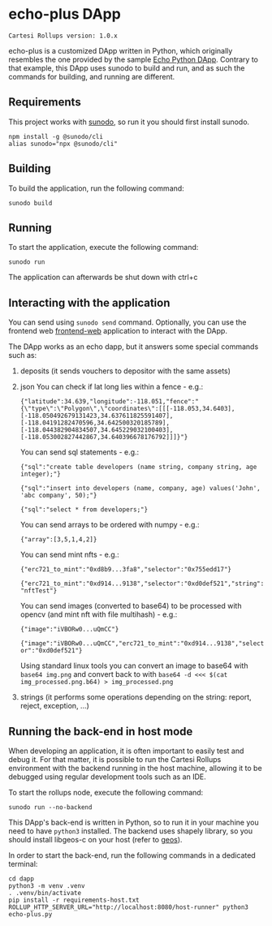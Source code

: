 # echo-plus DApp

```
Cartesi Rollups version: 1.0.x
```

echo-plus is a customized DApp written in Python, which originally resembles the one provided by the sample [Echo Python DApp](https://github.com/cartesi/rollups-examples/tree/main/echo-python).
Contrary to that example, this DApp uses sunodo to build and run, and as such the commands for building, and running are different.

## Requirements

This project works with [sunodo](https://github.com/sunodo/sunodo), so run it you should first install sunodo.

```shell
npm install -g @sunodo/cli
alias sunodo="npx @sunodo/cli"
```

## Building

To build the application, run the following command:

```shell
sunodo build
```

## Running

To start the application, execute the following command:

```shell
sunodo run
```

The application can afterwards be shut down with ctrl+c

## Interacting with the application

You can send using ```sunodo send``` command. Optionally, you can use the frontend web [frontend-web](https://github.com/prototyp3-dev/frontend-web-cartesi) application to interact with the DApp. 

The DApp works as an echo dapp, but it answers some special commands such as:
1. deposits (it sends vouchers to depositor with the same assets)
2. json 
    You can check if lat long lies within a fence - e.g.: 
    
    ```{"latitude":34.639,"longitude":-118.051,"fence":"{\"type\":\"Polygon\",\"coordinates\":[[[-118.053,34.6403],[-118.050492679131423,34.637611825591407],[-118.04191282470596,34.642500320185789],[-118.044382904834507,34.645229032100403],[-118.053002827442867,34.640396678176792]]]}"}```
    
    You can send sql statements - e.g.: 
    
    ```{"sql":"create table developers (name string, company string, age integer);"}```
    
    ```{"sql":"insert into developers (name, company, age) values('John', 'abc company', 50);"}```
    
    ```{"sql":"select * from developers;"}```
    
    You can send arrays to be ordered with numpy - e.g.: 
    
    ```{"array":[3,5,1,4,2]}```

    You can send mint nfts - e.g.: 
    
    ```{"erc721_to_mint":"0xd8b9...3fa8","selector":"0x755edd17"}```

    ```{"erc721_to_mint":"0xd914...9138","selector":"0xd0def521","string":"nftTest"}```

    You can send images (converted to base64) to be processed with opencv (and mint nft with file multihash) - e.g.: 
    
    ```{"image":"iVBORw0...uQmCC"}```

    ```{"image":"iVBORw0...uQmCC","erc721_to_mint":"0xd914...9138","selector":"0xd0def521"}```

    Using standard linux tools you can convert an image to base64 with ```base64 img.png``` and convert back to with ```base64 -d <<< $(cat img_processed.png.b64) > img_processed.png```

3. strings (it performs some operations depending on the string: report, reject, exception, ...)


## Running the back-end in host mode

When developing an application, it is often important to easily test and debug it. For that matter, it is possible to run the Cartesi Rollups environment with the backend running in the host machine, allowing it to be debugged using regular development tools such as an IDE.

To start the rollups node, execute the following command:

```
sunodo run --no-backend
```

This DApp's back-end is written in Python, so to run it in your machine you need to have `python3` installed.
The backend uses shapely library, so you should install libgeos-c on your host (refer to [geos](https://libgeos.org/usage/install/)).

In order to start the back-end, run the following commands in a dedicated terminal:

```shell
cd dapp
python3 -m venv .venv
. .venv/bin/activate
pip install -r requirements-host.txt
ROLLUP_HTTP_SERVER_URL="http://localhost:8080/host-runner" python3 echo-plus.py
```
